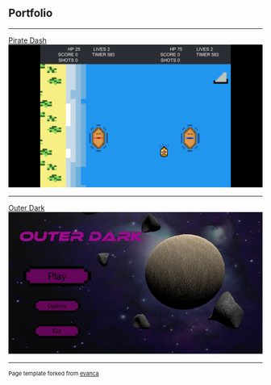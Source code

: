 ## Portfolio

---

[Pirate Dash](https://nadianadeem.github.io/2DBoatRace/)
<img src="images/piratedash.png?raw=true"/>

---
[Outer Dark](https://globalgamejam.org/2020/games/outer-dark-8)
<img src="images/outerdark.jpg?raw=true"/>


---
<p style="font-size:11px">Page template forked from <a href="https://github.com/evanca/quick-portfolio">evanca</a></p>
<!-- Remove above link if you don't want to attibute -->
